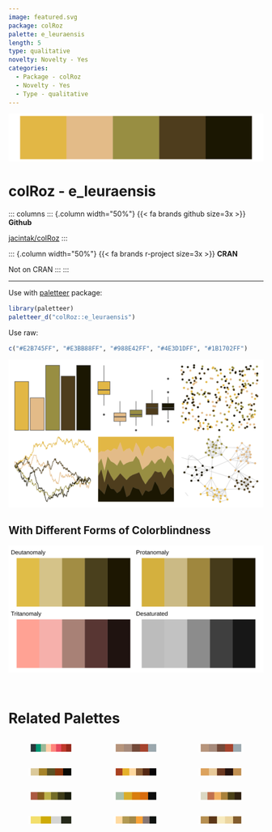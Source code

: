 ```yaml
---
image: featured.svg
package: colRoz
palette: e_leuraensis
length: 5
type: qualitative
novelty: Novelty - Yes
categories:
  - Package - colRoz
  - Novelty - Yes
  - Type - qualitative
---
```


![](featured.svg)

# colRoz - e_leuraensis 

::: columns
::: {.column width="50%"}
{{< fa brands github size=3x >}}
**Github**

[jacintak/colRoz](https://github.com/jacintak/colRoz)
:::

::: {.column width="50%"}
{{< fa brands r-project size=3x >}}
**CRAN**

Not on CRAN
:::
:::

<hr> 

Use with [paletteer](https://emilhvitfeldt.github.io/paletteer/) package:

```r
library(paletteer)
paletteer_d("colRoz::e_leuraensis")
```

Use raw:

```r
c("#E2B745FF", "#E3BB88FF", "#988E42FF", "#4E3D1DFF", "#1B1702FF")
``` 

![](examples.png) <br>

## With Different Forms of Colorblindness

![](colorblind.svg) 

<br>

# Related Palettes

<div class="list" style="display: grid; grid-template-columns: auto auto auto;"> <figure class="figure">
<a href="../../awtools/a_palette/"> <img src="../../awtools/a_palette/featured.svg" style="width: 100%;" class="figure-img"></a>
</figure> <figure class="figure">
<a href="../../ButterflyColors/hamadryas_feronia/"> <img src="../../ButterflyColors/hamadryas_feronia/featured.svg" style="width: 100%;" class="figure-img"></a>
</figure> <figure class="figure">
<a href="../../ButterflyColors/hamadryas_feronia/"> <img src="../../ButterflyColors/hamadryas_feronia/featured.svg" style="width: 100%;" class="figure-img"></a>
</figure> <figure class="figure">
<a href="../../lisa/Rembrandt/"> <img src="../../lisa/Rembrandt/featured.svg" style="width: 100%;" class="figure-img"></a>
</figure> <figure class="figure">
<a href="../../DresdenColor/smallfavor/"> <img src="../../DresdenColor/smallfavor/featured.svg" style="width: 100%;" class="figure-img"></a>
</figure> <figure class="figure">
<a href="../../colRoz/m_horridus2/"> <img src="../../colRoz/m_horridus2/featured.svg" style="width: 100%;" class="figure-img"></a>
</figure> <figure class="figure">
<a href="../../DresdenColor/summerknight/"> <img src="../../DresdenColor/summerknight/featured.svg" style="width: 100%;" class="figure-img"></a>
</figure> <figure class="figure">
<a href="../../ButterflyColors/anteos_menippe/"> <img src="../../ButterflyColors/anteos_menippe/featured.svg" style="width: 100%;" class="figure-img"></a>
</figure> <figure class="figure">
<a href="../../DresdenColor/sidejobs/"> <img src="../../DresdenColor/sidejobs/featured.svg" style="width: 100%;" class="figure-img"></a>
</figure> <figure class="figure">
<a href="../../wesanderson/Moonrise1/"> <img src="../../wesanderson/Moonrise1/featured.svg" style="width: 100%;" class="figure-img"></a>
</figure> <figure class="figure">
<a href="../../colRoz/t_nigrolutea/"> <img src="../../colRoz/t_nigrolutea/featured.svg" style="width: 100%;" class="figure-img"></a>
</figure> <figure class="figure">
<a href="../../tayloRswift/fearless/"> <img src="../../tayloRswift/fearless/featured.svg" style="width: 100%;" class="figure-img"></a>
</figure> 
</div>
